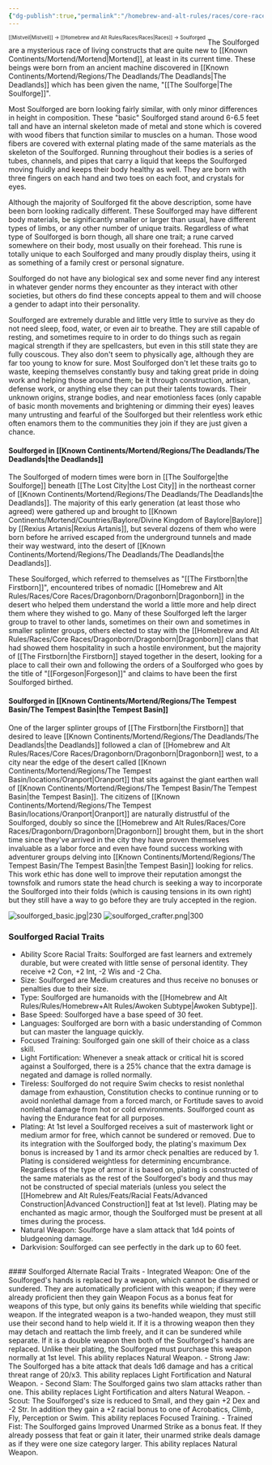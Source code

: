 ```yaml
---
{"dg-publish":true,"permalink":"/homebrew-and-alt-rules/races/core-races/soulforged/"}
---
```


<sup><sup>[[Mistveil\|Mistveil]] → [[Homebrew and Alt Rules/Races/Races\|Races]] → Soulforged</sup></sup>
The Soulforged are a mysterious race of living constructs that are quite new to [[Known Continents/Mortend/Mortend\|Mortend]], at least in its current time. These beings were born from an ancient machine discovered in [[Known Continents/Mortend/Regions/The Deadlands/The Deadlands\|The Deadlands]] which has been given the name, "[[The Soulforge\|The Soulforge]]".

Most Soulforged are born looking fairly similar, with only minor differences in height in composition. These "basic" Soulforged stand around 6-6.5 feet tall and have an internal skeleton made of metal and stone which is covered with wood fibers that function similar to muscles on a human. Those wood fibers are covered with external plating made of the same materials as the skeleton of the Soulforged. Running throughout their bodies is a series of tubes, channels, and pipes that carry a liquid that keeps the Soulforged moving fluidly and keeps their body healthy as well. They are born with three fingers on each hand and two toes on each foot, and crystals for eyes. 

Although the majority of Soulforged fit the above description, some have been born looking radically different. These Soulforged may have different body materials, be significantly smaller or larger than usual, have different types of limbs, or any other number of unique traits. Regardless of what type of Soulforged is born though, all share one trait; a rune carved somewhere on their body, most usually on their forehead. This rune is totally unique to each Soulforged and many proudly display theirs, using it as something of a family crest or personal signature.

Soulforged do not have any biological sex and some never find any interest in whatever gender norms they encounter as they interact with other societies, but others do find these concepts appeal to them and will choose a gender to adapt into their personality.

Soulforged are extremely durable and little very little to survive as they do not need sleep, food, water, or even air to breathe. They are still capable of resting, and sometimes require to in order to do things such as regain magical strength if they are spellcasters, but even in this still state they are fully couscous. They also don't seem to physically age, although they are far too young to know for sure. Most Soulforged don't let these traits go to waste, keeping themselves constantly busy and taking great pride in doing work and helping those around them; be it through construction, artisan, defense work, or anything else they can put their talents towards. Their unknown origins, strange bodies, and near emotionless faces (only capable of basic month movements and brightening or dimming their eyes) leaves many untrusting and fearful of the Soulforged but their relentless work ethic often enamors them to the communities they join if they are just given a chance. 
#### Soulforged in [[Known Continents/Mortend/Regions/The Deadlands/The Deadlands\|the Deadlands]]
The Soulforged of modern times were born in [[The Soulforge\|the Soulforge]] beneath [[The Lost City\|the Lost City]] in the northeast corner of [[Known Continents/Mortend/Regions/The Deadlands/The Deadlands\|the Deadlands]]. The majority of this early generation (at least those who agreed) were gathered up and brought to [[Known Continents/Mortend/Countries/Baylore/Divine Kingdom of Baylore\|Baylore]] by [[Rexius Artanis\|Rexius Artanis]], but several dozens of them who were born before he arrived escaped from the underground tunnels and made their way westward, into the desert of [[Known Continents/Mortend/Regions/The Deadlands/The Deadlands\|the Deadlands]]. 

These Soulforged, which referred to themselves as "[[The Firstborn\|the Firstborn]]", encountered tribes of nomadic [[Homebrew and Alt Rules/Races/Core Races/Dragonborn/Dragonborn\|Dragonborn]] in the desert who helped them understand the world a little more and help direct them where they wished to go. Many of these Soulforged left the larger group to travel to other lands, sometimes on their own and sometimes in smaller splinter groups, others elected to stay with the [[Homebrew and Alt Rules/Races/Core Races/Dragonborn/Dragonborn\|Dragonborn]] clans that had showed them hospitality in such a hostile environment, but the majority of [[The Firstborn\|the Firstborn]] stayed together in the desert, looking for a place to call their own and following the orders of a Soulforged who goes by the title of "[[Forgeson\|Forgeson]]" and claims to have been the first Soulforged birthed.

#### Soulforged in [[Known Continents/Mortend/Regions/The Tempest Basin/The Tempest Basin\|the Tempest Basin]]
One of the larger splinter groups of [[The Firstborn\|the Firstborn]] that desired to leave [[Known Continents/Mortend/Regions/The Deadlands/The Deadlands\|the Deadlands]] followed a clan of [[Homebrew and Alt Rules/Races/Core Races/Dragonborn/Dragonborn\|Dragonborn]] west, to a city near the edge of the desert called [[Known Continents/Mortend/Regions/The Tempest Basin/locations/Oranport\|Oranport]] that sits against the giant earthen wall of [[Known Continents/Mortend/Regions/The Tempest Basin/The Tempest Basin\|the Tempest Basin]]. The citizens of [[Known Continents/Mortend/Regions/The Tempest Basin/locations/Oranport\|Oranport]] are naturally distrustful of the Soulforged, doubly so since the [[Homebrew and Alt Rules/Races/Core Races/Dragonborn/Dragonborn\|Dragonborn]] brought them, but in the short time since they've arrived in the city they have proven themselves invaluable as a labor force and even have found success working with adventurer groups delving into [[Known Continents/Mortend/Regions/The Tempest Basin/The Tempest Basin\|the Tempest Basin]] looking for relics. This work ethic has done well to improve their reputation amongst the townsfolk and rumors state the head church is seeking a way to incorporate the Soulforged into their folds (which is causing tensions in its own right) but they still have a way to go before they are truly accepted in the region.

![soulforged_basic.jpg|230](/img/user/Attachments/soulforged_basic.jpg) ![soulforged_crafter.png|300](/img/user/Attachments/soulforged_crafter.png)
### Soulforged Racial Traits
- Ability Score Racial Traits: Soulforged are fast learners and extremely durable, but were created with little sense of personal identity. They receive +2 Con, +2 Int, -2 Wis and -2 Cha.
- Size: Soulforged are Medium creatures and thus receive no bonuses or penalties due to their size.
- Type: Soulforged are humanoids with the [[Homebrew and Alt Rules/Rules/Homebrew+Alt Rules/Awoken Subtype\|Awoken Subtype]].
- Base Speed: Soulforged have a base speed of 30 feet.
- Languages: Soulforged are born with a basic understanding of Common but can master the language quickly.
- Focused Training: Soulforged gain one skill of their choice as a class skill.
- Light Fortification: Whenever a sneak attack or critical hit is scored against a Soulforged, there is a 25% chance that the extra damage is negated and damage is rolled normally.
- Tireless: Soulforged do not require Swim checks to resist nonlethal damage from exhaustion, Constitution checks to continue running or to avoid nonlethal damage from a forced march, or Fortitude saves to avoid nonlethal damage from hot or cold environments. Soulforged count as having the Endurance feat for all purposes.
- Plating: At 1st level a Soulforged receives a suit of masterwork light or medium armor for free, which cannot be sundered or removed. Due to its integration with the Soulforged body, the plating's maximum Dex bonus is increased by 1 and its armor check penalties are reduced by 1. Plating is considered weightless for determining encumbrance. Regardless of the type of armor it is based on, plating is constructed of the same materials as the rest of the Soulforged's body and thus may not be constructed of special materials (unless you select the [[Homebrew and Alt Rules/Feats/Racial Feats/Advanced Construction\|Advanced Construction]] feat at 1st level). Plating may be enchanted as magic armor, though the Soulforged must be present at all times during the process.
- Natural Weapon: Soulforge have a slam attack that 1d4 points of bludgeoning damage.
- Darkvision: Soulforged can see perfectly in the dark up to 60 feet.
<br>
#### Soulforged Alternate Racial Traits
- Integrated Weapon: One of the Soulforged's hands is replaced by a weapon, which cannot be disarmed or sundered. They are automatically proficient with this weapon; if they were already proficient then they gain Weapon Focus as a bonus feat for weapons of this type, but only gains its benefits while wielding that specific weapon. If the integrated weapon is a two-handed weapon, they must still use their second hand to help wield it. If it is a throwing weapon then they may detach and reattach the limb freely, and it can be sundered while separate. If it is a double weapon then both of the Soulforged's hands are replaced. Unlike their plating, the Soulforged must purchase this weapon normally at 1st level. This ability replaces Natural Weapon.
- Strong Jaw: The Soulforged has a bite attack that deals 1d6 damage and has a critical threat range of 20/x3. This ability replaces Light Fortification and Natural Weapon.
- Second Slam: The Soulforged gains two slam attacks rather than one. This ability replaces Light Fortification and alters Natural Weapon.
- Scout: The Soulforged's size is reduced to Small, and they gain +2 Dex and -2 Str. In addition they gain a +2 racial bonus to one of Acrobatics, Climb, Fly, Perception or Swim. This ability replaces Focused Training.
- Trained Fist: The Soulforged gains Improved Unarmed Strike as a bonus feat. If they already possess that feat or gain it later, their unarmed strike deals damage as if they were one size category larger. This ability replaces Natural Weapon.
